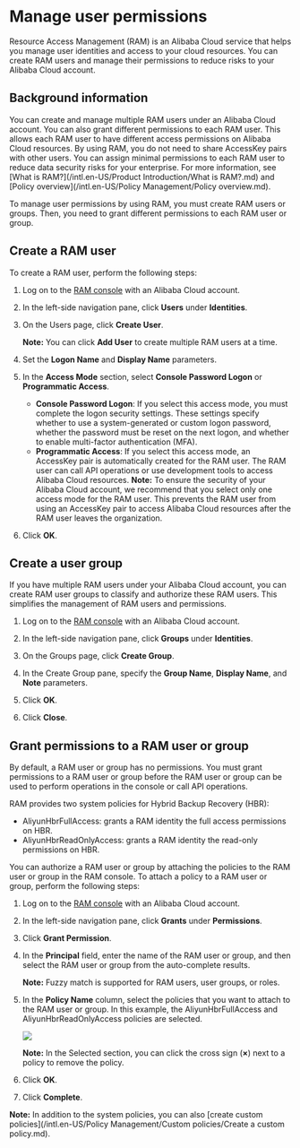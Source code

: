 # Manage user permissions

Resource Access Management \(RAM\) is an Alibaba Cloud service that helps you manage user identities and access to your cloud resources. You can create RAM users and manage their permissions to reduce risks to your Alibaba Cloud account.

## Background information

You can create and manage multiple RAM users under an Alibaba Cloud account. You can also grant different permissions to each RAM user. This allows each RAM user to have different access permissions on Alibaba Cloud resources. By using RAM, you do not need to share AccessKey pairs with other users. You can assign minimal permissions to each RAM user to reduce data security risks for your enterprise. For more information, see [What is RAM?](/intl.en-US/Product Introduction/What is RAM?.md) and [Policy overview](/intl.en-US/Policy Management/Policy overview.md).

To manage user permissions by using RAM, you must create RAM users or groups. Then, you need to grant different permissions to each RAM user or group.

## Create a RAM user

To create a RAM user, perform the following steps:

1.  Log on to the [RAM console](https://ram.console.aliyun.com/) with an Alibaba Cloud account.

2.  In the left-side navigation pane, click **Users** under **Identities**.

3.  On the Users page, click **Create User**.

    **Note:** You can click **Add User** to create multiple RAM users at a time.

4.  Set the **Logon Name** and **Display Name** parameters.

5.  In the **Access Mode** section, select **Console Password Logon** or **Programmatic Access**.

    -   **Console Password Logon**: If you select this access mode, you must complete the logon security settings. These settings specify whether to use a system-generated or custom logon password, whether the password must be reset on the next logon, and whether to enable multi-factor authentication \(MFA\).
    -   **Programmatic Access**: If you select this access mode, an AccessKey pair is automatically created for the RAM user. The RAM user can call API operations or use development tools to access Alibaba Cloud resources.
    **Note:** To ensure the security of your Alibaba Cloud account, we recommend that you select only one access mode for the RAM user. This prevents the RAM user from using an AccessKey pair to access Alibaba Cloud resources after the RAM user leaves the organization.

6.  Click **OK**.


## Create a user group

If you have multiple RAM users under your Alibaba Cloud account, you can create RAM user groups to classify and authorize these RAM users. This simplifies the management of RAM users and permissions.

1.  Log on to the [RAM console](https://ram.console.aliyun.com/) with an Alibaba Cloud account.

2.  In the left-side navigation pane, click **Groups** under **Identities**.

3.  On the Groups page, click **Create Group**.

4.  In the Create Group pane, specify the **Group Name**, **Display Name**, and **Note** parameters.

5.  Click **OK**.

6.  Click **Close**.


## Grant permissions to a RAM user or group

By default, a RAM user or group has no permissions. You must grant permissions to a RAM user or group before the RAM user or group can be used to perform operations in the console or call API operations.

RAM provides two system policies for Hybrid Backup Recovery \(HBR\):

-   AliyunHbrFullAccess: grants a RAM identity the full access permissions on HBR.
-   AliyunHbrReadOnlyAccess: grants a RAM identity the read-only permissions on HBR.

You can authorize a RAM user or group by attaching the policies to the RAM user or group in the RAM console. To attach a policy to a RAM user or group, perform the following steps:

1.  Log on to the [RAM console](https://ram.console.aliyun.com/) with an Alibaba Cloud account.

2.  In the left-side navigation pane, click **Grants** under **Permissions**.

3.  Click **Grant Permission**.

4.  In the **Principal** field, enter the name of the RAM user or group, and then select the RAM user or group from the auto-complete results.

    **Note:** Fuzzy match is supported for RAM users, user groups, or roles.

5.  In the **Policy Name** column, select the policies that you want to attach to the RAM user or group. In this example, the AliyunHbrFullAccess and AliyunHbrReadOnlyAccess policies are selected.

    ![](https://static-aliyun-doc.oss-cn-hangzhou.aliyuncs.com/assets/img/en-US/8355580061/p53982.jpg)

    **Note:** In the Selected section, you can click the cross sign \(**×**\) next to a policy to remove the policy.

6.  Click **OK**.

7.  Click **Complete**.


**Note:** In addition to the system policies, you can also [create custom policies](/intl.en-US/Policy Management/Custom policies/Create a custom policy.md).


